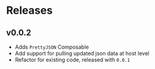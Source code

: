 # Releases

## v0.0.2

- Adds `PrettyJSON` Composable
- Add support for pulling updated json data at host level
- Refactor for existing code, released with `0.0.1`
